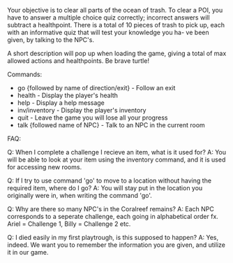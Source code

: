Your objective is to clear all parts of the ocean of trash. To clear a POI, you have to answer a multiple choice quiz correctly; incorrect answers 
will subtract a healthpoint. There is a total of 10 pieces of trash to pick up, each with an informative quiz that will test your knowledge you ha-
ve been given, by talking to the NPC's.

A short description will pop up when loading the game, giving a total of max allowed actions and healthpoints. Be brave turtle!



Commands:
- go {followed by name of direction/exit}   - Follow an exit
- health                                    - Display the player's health
- help                                      - Display a help message
- inv/inventory                             - Display the player's inventory
- quit                                      - Leave the game you will lose all your progress
- talk {followed name of NPC}               - Talk to an NPC in the current room


FAQ:

Q: When I complete a challenge I recieve an item, what is it used for?
A: You will be able to look at your item using the inventory command, and it is used for accessing new rooms.

Q: If I try to use command 'go' to move to a location without having the required item, where do I go?
A: You will stay put in the location you originally were in, when writing the command 'go'.

Q: Why are there so many NPC's in the Coralreef remains?
A: Each NPC corresponds to a seperate challenge, each going in alphabetical order fx. Ariel = Challenge 1, Billy = Challenge 2 etc.

Q: I died easily in my first playtrough, is this supposed to happen?
A: Yes, indeed. We want you to remember the information you are given, and utilize it in our game.